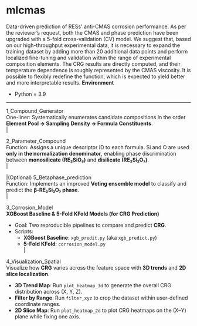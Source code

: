 # mlcmas
Data-driven prediction of RESs' anti-CMAS corrosion performance.
As per the reviewer’s request, both the CMAS and phase prediction have been upgraded with a 5-fold cross-validation (CV) model. We suggest that, based on our high-throughput experimental data, it is necessary to expand the training dataset by adding more than 20 additional data points and perform localized fine-tuning and validation within the range of experimental composition elements. The CRG results are directly computed, and their temperature dependence is roughly represented by the CMAS viscosity. It is possible to flexibly redefine the function, which is expected to yield better and more interpretable results.
**Environment**
- Python = 3.9

---

1_Compound_Generator  
One-liner: Systematically enumerates candidate compositions in the order **Element Pool → Sampling Density → Formula Constituents**.  
|

2_Parameter_Compound  
Function: Assigns a unique descriptor ID to each formula. Si and O are used **only in the normalization denominator**, enabling phase discrimination between **monosilicate (RE₂SiO₅)** and **disilicate (RE₂Si₂O₇)**.  
|

|(Optional) 5_Betaphase_prediction  
Function: Implements an improved **Voting ensemble model** to classify and predict the **β-RE₂Si₂O₇ phase**.  
|

3_Corrosion_Model  
**XGBoost Baseline & 5-Fold KFold Models (for CRG Prediction)**  
- Goal: Two reproducible pipelines to compare and predict **CRG**.  
- Scripts:  
  - **XGBoost Baseline**: `xgb_predit.py` (aka `xgb_predict.py`)  
  - **5-Fold KFold**: `corrosion_model.py`  
|

4_Visualization_Spatial  
Visualize how **CRG** varies across the feature space with **3D trends** and **2D slice localization**.  
- **3D Trend Map**: Run `plot_heatmap_3d` to generate the overall CRG distribution across (X, Y, Z).  
- **Filter by Range**: Run `filter_xyz` to crop the dataset within user-defined coordinate ranges.  
- **2D Slice Map**: Run `plot_heatmap_2d` to plot CRG heatmaps on the (X–Y) plane while fixing one axis.  

